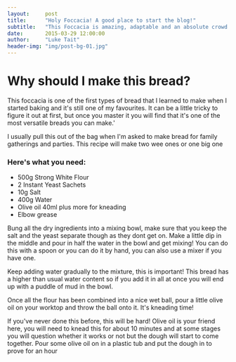 ```yaml
---
layout:     post
title:      "Holy Foccacia! A good place to start the blog!"
subtitle:   "This Foccacia is amazing, adaptable and an absolute crowd pleaser!"
date:       2015-03-29 12:00:00
author:     "Luke Tait"
header-img: "img/post-bg-01.jpg"
---
```


<h1><b>Why should I make this bread?</b></h1>

<p> This foccacia is one of the first types of bread that I learned to make when I started baking and it's still one of my favourites. It can be a little tricky to figure it out at first, but once you master it you will find that it's one of the most versatile breads you can make.'

<p> I usually pull this out of the bag when I'm asked to make bread for family gatherings and parties. This recipe will make two wee ones or one big one 

<h3>Here's what you need:</h3>

<ul>
<li>500g Strong White Flour</li>
<li>2 Instant Yeast Sachets</li>
<li>10g Salt</li>
<li>400g Water</li>
<li>Olive oil 40ml plus more for kneading</li>
<li>Elbow grease</li>
</ul>  

<p> Bung all the dry ingredients into a mixing bowl, make sure that you keep the salt and the yeast separate though as they dont get on. Make a little dip in the middle and pour in half the water in the bowl and get mixing! You can do this with a spoon or you can do it by hand, you can also use a mixer if you have one.</p> 

<p> Keep adding water gradually to the mixture, this is important! This bread has a higher than usual water content so if you add it in all at once you will end up with a puddle of mud in the bowl.</p>

<p>Once all the flour has been combined into a nice wet ball, pour a little olive oil on your worktop and throw the ball onto it. It's kneading time!</p>

<p>If you've never done this before, this will be hard! Olive oil is your friend here, you will need to knead this for about 10 minutes and at some stages you will question whether it works or not but the dough will start to come together. Pour some olive oil on in a plastic tub and put the dough in to prove for an hour</p>



